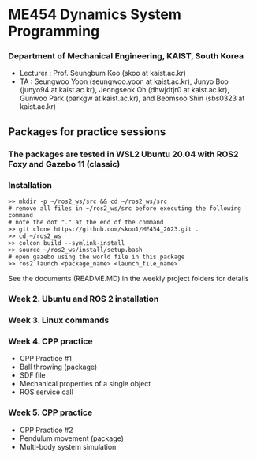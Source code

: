 # ME454 Dynamics System Programming
### Department of Mechanical Engineering, KAIST, South Korea  
- Lecturer : Prof. Seungbum Koo (skoo at kaist.ac.kr)  
- TA : Seungwoo Yoon (seungwoo.yoon at kaist.ac.kr), Junyo Boo (junyo94 at kaist.ac.kr), Jeongseok Oh (dhwjdtjr0 at kaist.ac.kr), Gunwoo Park (parkgw at kaist.ac.kr), and Beomsoo Shin (sbs0323 at kaist.ac.kr)
  
## Packages for practice sessions
### The packages are tested in WSL2 Ubuntu 20.04 with ROS2 Foxy and Gazebo 11 (classic)
  
### Installation
```
>> mkdir -p ~/ros2_ws/src && cd ~/ros2_ws/src
# remove all files in ~/ros2_ws/src before executing the following command
# note the dot "." at the end of the command
>> git clone https://github.com/skoo1/ME454_2023.git .
>> cd ~/ros2_ws
>> colcon build --symlink-install
>> source ~/ros2_ws/install/setup.bash
# open gazebo using the world file in this package
>> ros2 launch <package_name> <launch_file_name>
```
See the documents (README.MD) in the weekly project folders for details

### Week 2. Ubuntu and ROS 2 installation

### Week 3. Linux commands

### Week 4. CPP practice
- CPP Practice #1  
- Ball throwing (package)  
- SDF file
- Mechanical properties of a single object
- ROS service call

### Week 5. CPP practice
- CPP Practice #2  
- Pendulum movement (package)  
- Multi-body system simulation  

